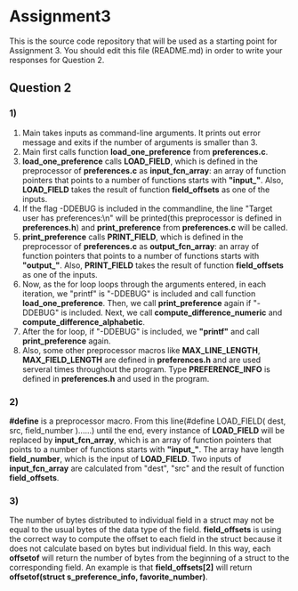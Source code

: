 # Assignment3

This is the source code repository that will be used as a starting point for Assignment 3. You should edit this file (README.md) in order to write your responses for Question 2.

## Question 2
### 1)
1. Main takes inputs as command-line arguments. It prints out error message and exits if the number of arguments is smaller than 3.
1. Main first calls function **load_one_preference** from **preferences.c**.
1. **load_one_preference** calls **LOAD_FIELD**, which is defined in the preprocessor of **preferences.c** as **input_fcn_array**: an array of function pointers that points to a number of functions starts with **"input_"**. Also, **LOAD_FIELD** takes the result of function **field_offsets** as one of the inputs.
1. If the flag -DDEBUG is included in the commandline, the line "Target user has preferences:\n" will be printed(this preprocessor is defined in **preferences.h**) and **print_preference** from **preferences.c** will be called. 
1. **print_preference** calls **PRINT_FIELD**, which is defined in the preprocessor of **preferences.c** as **output_fcn_array**: an array of function pointers that points to a number of functions starts with **"output_"**. Also, **PRINT_FIELD** takes the result of function **field_offsets** as one of the inputs.
1. Now, as the for loop loops through the arguments entered, in each iteration, we "printf" is "-DDEBUG" is included and call function **load_one_preference**. Then, we call **print_preference** again if "-DDEBUG" is included. Next, we call **compute_difference_numeric** and **compute_difference_alphabetic**.
1. After the for loop, if "-DDEBUG" is included, we **"printf"** and call **print_preference** again.
1. Also, some other preprocessor macros like **MAX_LINE_LENGTH**, **MAX_FIELD_LENGTH** are defined in **preferences.h** and are used serveral times throughout the program. Type **PREFERENCE_INFO** is defined in **preferences.h** and used in the program.

### 2)
**#define** is a preprocessor macro. From this line(#define LOAD_FIELD( dest, src, field_number )......) until the end, every instance of **LOAD_FIELD** will be replaced by **input_fcn_array**, which is an array of function pointers that points to a number of functions starts with **"input_"**. The array have length **field_number**, which is the input of **LOAD_FIELD**. Two inputs of **input_fcn_array** are calculated from "dest", "src" and the result of function **field_offsets**.

### 3)
The number of bytes distributed to individual field in a struct may not be equal to the usual bytes of the data type of the field. **field_offsets** is using the correct way to compute the offset to each field in the struct because it does not calculate based on bytes but individual field. In this way, each **offsetof** will return the number of bytes from the beginning of a struct to the corresponding field. An example is that **field_offsets[2]** will return **offsetof(struct s_preference_info, favorite_number)**.
